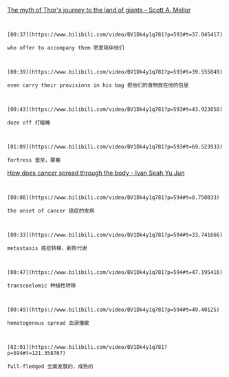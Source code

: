 [The myth of Thor's journey to the land of giants - Scott A. Mellor](https://www.bilibili.com/video/BV1Dk4y1q781?p=593)

```ad-note


[00:37](https://www.bilibili.com/video/BV1Dk4y1q781?p=593#t=37.045417)

who offer to accompany them 愿意陪伴他们

```

```ad-note


[00:39](https://www.bilibili.com/video/BV1Dk4y1q781?p=593#t=39.555849)

even carry their provisions in his bag 把他们的食物放在他的包里

```

```ad-note


[00:43](https://www.bilibili.com/video/BV1Dk4y1q781?p=593#t=43.923058)

doze off 打瞌睡

```

```ad-note


[01:09](https://www.bilibili.com/video/BV1Dk4y1q781?p=593#t=69.523933)

fortress 堡垒，要塞

```

[How does cancer spread through the body - Ivan Seah Yu Jun](https://www.bilibili.com/video/BV1Dk4y1q781?p=594)

```ad-note


[00:08](https://www.bilibili.com/video/BV1Dk4y1q781?p=594#t=8.750833)

the onset of cancer 癌症的发病

```

```ad-note


[00:33](https://www.bilibili.com/video/BV1Dk4y1q781?p=594#t=33.741666)

metastasis 癌症转移，新陈代谢

```

```ad-note


[00:47](https://www.bilibili.com/video/BV1Dk4y1q781?p=594#t=47.195416)

transcoelomic 种植性转移

```

```ad-note


[00:49](https://www.bilibili.com/video/BV1Dk4y1q781?p=594#t=49.40125)

hematogenous spread 血源播散

```

```ad-note


[02:01](https://www.bilibili.com/video/BV1Dk4y1q781?p=594#t=121.358767)

full-fledged 全面发展的，成熟的

```